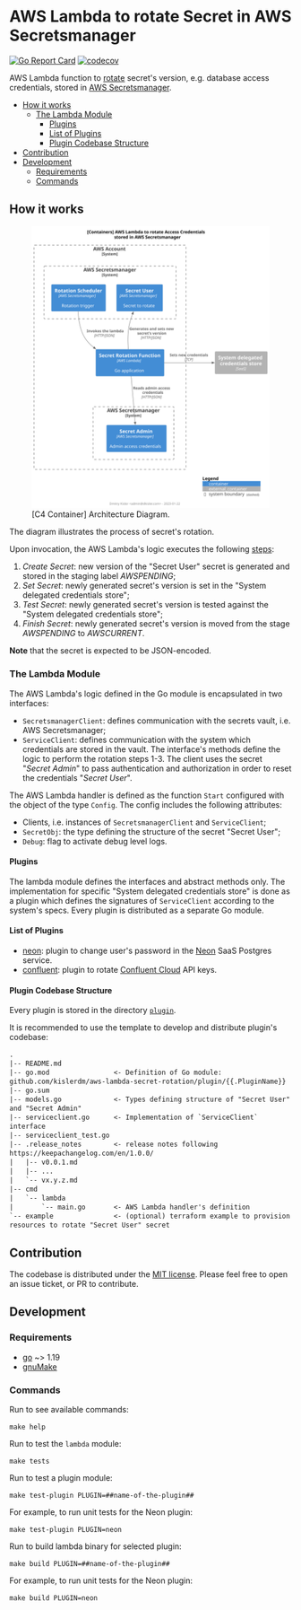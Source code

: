 # AWS Lambda to rotate Secret in AWS Secretsmanager

[![Go Report Card](https://goreportcard.com/badge/github.com/kislerdm/aws-lambda-secret-rotation)](https://goreportcard.com/report/github.com/kislerdm/aws-lambda-secret-rotation)
[![codecov](https://codecov.io/github/kislerdm/aws-lambda-secret-rotation/branch/master/graph/badge.svg?token=LABNHF9G1V)](https://codecov.io/github/kislerdm/aws-lambda-secret-rotation)

AWS Lambda function
to [rotate](https://docs.aws.amazon.com/secretsmanager/latest/userguide/rotating-secrets.html) secret's version, e.g.
database access credentials, stored in [AWS Secretsmanager](https://aws.amazon.com/secrets-manager/).

* [How it works](#how-it-works)
  + [The Lambda Module](#the-lambda-module)
    - [Plugins](#plugins)
    - [List of Plugins](#list-of-plugins)
    - [Plugin Codebase Structure](#plugin-codebase-structure)
* [Contribution](#contribution)
* [Development](#development)
  + [Requirements](#requirements)
  + [Commands](#commands)

## How it works

<figure style="alignment: center;">
<img style="alignment: center;" src="architecture.svg" alt="architecture-c4-containers">
<figcaption style="alignment: center;">[C4 Container] Architecture Diagram.</figcaption>
</figure>

The diagram illustrates the process of secret's rotation.

Upon invocation, the AWS Lambda's logic executes the
following [steps](https://docs.aws.amazon.com/secretsmanager/latest/userguide/rotate-secrets_turn-on-for-other.html#rotate-secrets_turn-on-for-other_step5):

1. _Create Secret_: new version of the "Secret User" secret is generated and stored in the staging label _AWSPENDING_;
2. _Set Secret_: newly generated secret's version is set in the "System delegated credentials store";
3. _Test Secret_: newly generated secret's version is tested against the "System delegated credentials store";
4. _Finish Secret_: newly generated secret's version is moved from the stage _AWSPENDING_ to _AWSCURRENT_.

**Note** that the secret is expected to be JSON-encoded.

### The Lambda Module

The AWS Lambda's logic defined in the Go module is encapsulated in two interfaces:

- `SecretsmanagerClient`: defines communication with the secrets vault, i.e. AWS Secretsmanager;
- `ServiceClient`: defines communication with the system which credentials are stored in the vault. The interface's
  methods define the logic to perform the rotation steps 1-3. The client uses the secret "_Secret Admin_" to pass
  authentication and authorization in order to reset the credentials "_Secret User_".

The AWS Lambda handler is defined as the function `Start` configured with the object of the type `Config`. The config
includes the following attributes:

- Clients, i.e. instances of `SecretsmanagerClient` and `ServiceClient`;
- `SecretObj`: the type defining the structure of the secret "Secret User";
- `Debug`: flag to activate debug level logs.

#### Plugins

The lambda module defines the interfaces and abstract methods only. The implementation for specific "System delegated
credentials store" is done as a plugin which defines the signatures of `ServiceClient` according to the system's specs.
Every plugin is distributed as a separate Go module.

#### List of Plugins

- [neon](plugin/neon): plugin to change user's password in the [Neon](https://neon.tech/) SaaS Postgres service.
- [confluent](plugin/confluent): plugin to rotate [Confluent Cloud](https://www.confluent.io/) API keys.

#### Plugin Codebase Structure

Every plugin is stored in the directory [`plugin`](plugin).

It is recommended to use the template to develop and distribute plugin's codebase:

```commandline
.
|-- README.md
|-- go.mod                <- Definition of Go module: github.com/kislerdm/aws-lambda-secret-rotation/plugin/{{.PluginName}}
|-- go.sum
|-- models.go             <- Types defining structure of "Secret User" and "Secret Admin"         
|-- serviceclient.go      <- Implementation of `ServiceClient` interface
|-- serviceclient_test.go
|-- .release_notes        <- release notes following https://keepachangelog.com/en/1.0.0/
|   |-- v0.0.1.md
|   |-- ...   
|   `-- vx.y.z.md
|-- cmd
|   `-- lambda
|       `-- main.go       <- AWS Lambda handler's definition
`-- example               <- (optional) terraform example to provision resources to rotate "Secret User" secret
```

## Contribution

The codebase is distributed under the [MIT license](LICENSE). Please feel free to open an issue ticket, or PR to
contribute.

## Development

### Requirements

- [go](https://go.dev) ~> 1.19
- [gnuMake](https://www.gnu.org/software/make/)

### Commands

Run to see available commands:

```commandline
make help
```

Run to test the `lambda` module:

```commandline
make tests
```

Run to test a plugin module:

```commandline
make test-plugin PLUGIN=##name-of-the-plugin##
```

For example, to run unit tests for the Neon plugin:

```commandline
make test-plugin PLUGIN=neon
```

Run to build lambda binary for selected plugin:

```commandline
make build PLUGIN=##name-of-the-plugin##
```

For example, to run unit tests for the Neon plugin:

```commandline
make build PLUGIN=neon
```
